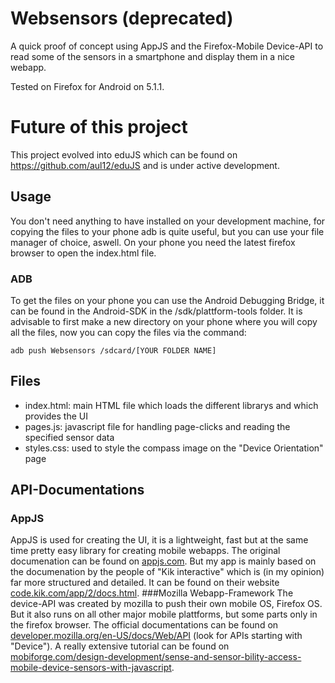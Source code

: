 # Websensors (deprecated)
A quick proof of concept using AppJS and the Firefox-Mobile Device-API to read some of the sensors in a 
smartphone and display them in a nice webapp.

Tested on Firefox for Android on 5.1.1.

# Future of this project
This project evolved into eduJS which can be found on https://github.com/aul12/eduJS and is under active development.

## Usage
You don't need anything to have installed on your development machine, for copying the files to your phone adb is quite
useful, but you can use your file manager of choice, aswell. On your phone you need the latest firefox browser to open
the index.html file.
### ADB
To get the files on your phone you can use the Android Debugging Bridge, it can be found in the Android-SDK in the 
/sdk/plattform-tools folder. It is advisable to first make a new directory on your phone where you will copy all the files,
now you can copy the files via the command:

```
adb push Websensors /sdcard/[YOUR FOLDER NAME]
```

## Files
- index.html: main HTML file which loads the different librarys and which provides the UI
- pages.js: javascript file for handling page-clicks and reading the specified sensor data
- styles.css: used to style the compass image on the "Device Orientation" page

## API-Documentations
### AppJS
AppJS is used for creating the UI, it is a lightweight, fast but at the same time pretty easy library for creating mobile
webapps. The original documenation can be found on [appjs.com](http://appjs.com/). But my app is mainly based on the 
documenation by the people of "Kik interactive" which is (in my opinion) far more structured and detailed. It can be 
found on their website [code.kik.com/app/2/docs.html](http://code.kik.com/app/2/docs.html).
###Mozilla Webapp-Framework
The device-API was created by mozilla to push their own mobile OS, Firefox OS. But it also runs on all other major mobile
plattforms, but some parts only in the firefox browser. The official documentations can be found on 
[developer.mozilla.org/en-US/docs/Web/API](https://developer.mozilla.org/en-US/docs/Web/API) (look for APIs starting with
"Device"). A really extensive tutorial can be found on 
[mobiforge.com/design-development/sense-and-sensor-bility-access-mobile-device-sensors-with-javascript](https://mobiforge.com/design-development/sense-and-sensor-bility-access-mobile-device-sensors-with-javascript).

